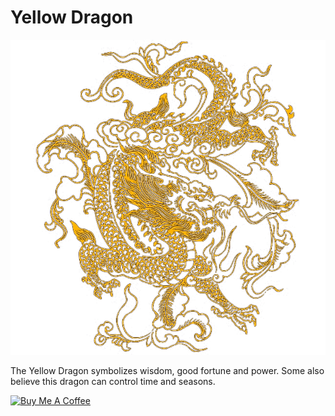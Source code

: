 Yellow Dragon
=============

<img src="profile/dragon.png">

The Yellow Dragon symbolizes wisdom, good fortune and power. Some also believe this dragon can control time and seasons.

<a href="https://www.buymeacoffee.com/yellowdragon" target="_blank"><img src="https://cdn.buymeacoffee.com/buttons/default-orange.png" alt="Buy Me A Coffee" height="41" width="174"></a>
